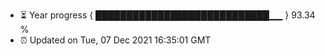 - ⏳ Year progress { ████████████████████████████▁▁ } 93.34 %
- ⏰ Updated on Tue, 07 Dec 2021 16:35:01 GMT

